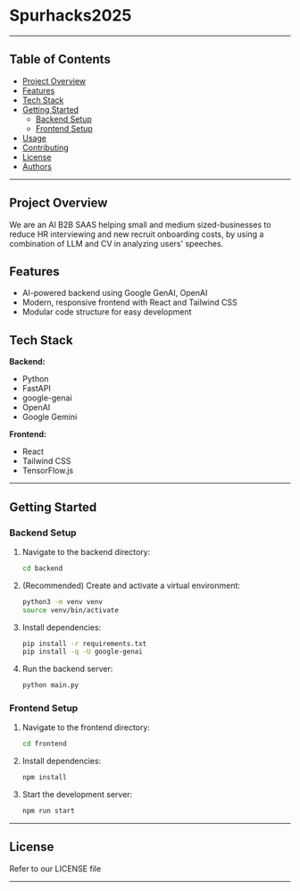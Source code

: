 # Spurhacks2025
---

## Table of Contents
- [Project Overview](#project-overview)
- [Features](#features)
- [Tech Stack](#tech-stack)
- [Getting Started](#getting-started)
  - [Backend Setup](#backend-setup)
  - [Frontend Setup](#frontend-setup)
- [Usage](#usage)
- [Contributing](#contributing)
- [License](#license)
- [Authors](#authors)

---

## Project Overview

We are an AI B2B SAAS helping small and medium sized-businesses to reduce HR interviewing and new recruit onboarding costs, by using a combination of LLM and CV in analyzing users' speeches.

## Features
- AI-powered backend using Google GenAI, OpenAI
- Modern, responsive frontend with React and Tailwind CSS
- Modular code structure for easy development

## Tech Stack

**Backend:**
- Python
- FastAPI 
- google-genai
- OpenAI
- Google Gemini

**Frontend:**
- React
- Tailwind CSS
- TensorFlow.js

---

## Getting Started

### Backend Setup

1. Navigate to the backend directory:
   ```bash
   cd backend
   ```
2. (Recommended) Create and activate a virtual environment:
   ```bash
   python3 -m venv venv
   source venv/bin/activate
   ```
3. Install dependencies:
   ```bash
   pip install -r requirements.txt
   pip install -q -U google-genai
   ```
4. Run the backend server:
   ```bash
   python main.py
   ```

### Frontend Setup

1. Navigate to the frontend directory:
   ```bash
   cd frontend
   ```
2. Install dependencies:
   ```bash
   npm install
   ```
3. Start the development server:
   ```bash
   npm run start
   ```
---

## License

Refer to our LICENSE file

---
